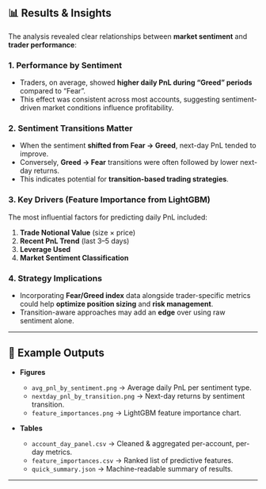 ## 📊 Results & Insights

The analysis revealed clear relationships between **market sentiment** and **trader performance**:

### 1. Performance by Sentiment
- Traders, on average, showed **higher daily PnL during “Greed” periods** compared to “Fear”.
- This effect was consistent across most accounts, suggesting sentiment-driven market conditions influence profitability.

### 2. Sentiment Transitions Matter
- When the sentiment **shifted from Fear → Greed**, next-day PnL tended to improve.
- Conversely, **Greed → Fear** transitions were often followed by lower next-day returns.
- This indicates potential for **transition-based trading strategies**.

### 3. Key Drivers (Feature Importance from LightGBM)
The most influential factors for predicting daily PnL included:
1. **Trade Notional Value** (size × price)
2. **Recent PnL Trend** (last 3–5 days)
3. **Leverage Used**
4. **Market Sentiment Classification**

### 4. Strategy Implications
- Incorporating **Fear/Greed index** data alongside trader-specific metrics could help **optimize position sizing** and **risk management**.
- Transition-aware approaches may add an **edge** over using raw sentiment alone.

---

## 📂 Example Outputs
- **Figures**
  - `avg_pnl_by_sentiment.png` → Average daily PnL per sentiment type.
  - `nextday_pnl_by_transition.png` → Next-day returns by sentiment transition.
  - `feature_importances.png` → LightGBM feature importance chart.

- **Tables**
  - `account_day_panel.csv` → Cleaned & aggregated per-account, per-day metrics.
  - `feature_importances.csv` → Ranked list of predictive features.
  - `quick_summary.json` → Machine-readable summary of results.

---
